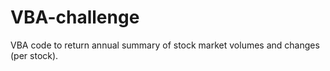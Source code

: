 # VBA-challenge
VBA code to return annual summary of stock market volumes and changes (per stock). 
